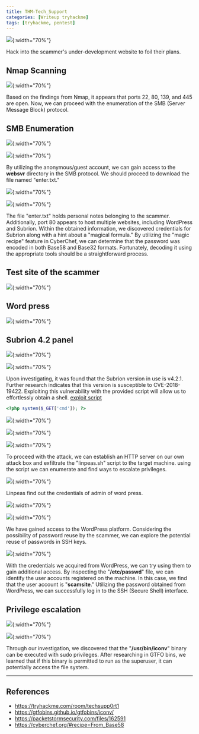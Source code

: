 ```yaml
---
title: THM-Tech_Support
categories: [Writeup tryhackme]
tags: [tryhackme, pentest]
---
```


![]({{site.baseurl}}/assets/img/2023-05-29-THM-Tech_Supp0rt-20.png){:width="70%"}

Hack into the scammer's under-development website to foil their plans.

## Nmap Scanning 

![]({{site.baseurl}}/assets/img/2023-05-29-THM-Tech_Supp0rt.png){:width="70%"}

Based on the findings from Nmap, it appears that ports 22, 80, 139, and 445 are open. Now, we can proceed with the enumeration of the SMB (Server Message Block) protocol.

## SMB Enumeration 

![]({{site.baseurl}}/assets/img/2023-05-29-THM-Tech_Supp0rt-1.png){:width="70%"}


![]({{site.baseurl}}/assets/img/2023-05-29-THM-Tech_Supp0rt-4.png){:width="70%"}

By utilizing the anonymous/guest account, we can gain access to the **websvr** directory in the SMB protocol. We should proceed to download the file named "enter.txt."

![]({{site.baseurl}}/assets/img/2023-05-29-THM-Tech_Supp0rt-5.png){:width="70%"}

![]({{site.baseurl}}/assets/img/2023-05-29-THM-Tech_Supp0rt-6.png){:width="70%"}

The file "enter.txt" holds personal notes belonging to the scammer.  Additionally, port 80 appears to host multiple websites, including WordPress and Subrion. Within the obtained information, we discovered credentials for Subrion along with a hint about a "magical formula." By utilizing the "magic recipe" feature in CyberChef, we can determine that the password was encoded in both Base58 and Base32 formats. Fortunately, decoding it using the appropriate tools should be a straightforward process.

## Test site of the scammer

![]({{site.baseurl}}/assets/img/2023-05-29-THM-Tech_Supp0rt-2.png){:width="70%"}

## Word press 

![]({{site.baseurl}}/assets/img/2023-05-29-THM-Tech_Supp0rt-13.png){:width="70%"}

## Subrion 4.2 panel 

![]({{site.baseurl}}/assets/img/2023-05-29-THM-Tech_Supp0rt-7.png){:width="70%"}

![]({{site.baseurl}}/assets/img/2023-05-29-THM-Tech_Supp0rt-11.png){:width="70%"}

Upon investigating, it was found that the Subrion version in use is v4.2.1. Further research indicates that this version is susceptible to CVE-2018-19422. Exploiting this vulnerability with the provided script will allow us to effortlessly obtain a shell. [exploit script](https://packetstormsecurity.com/files/162591)
```php 
<?php system($_GET['cmd']); ?>
```

![]({{site.baseurl}}/assets/img/2023-05-29-THM-Tech_Supp0rt-10.png){:width="70%"}

![]({{site.baseurl}}/assets/img/2023-05-29-THM-Tech_Supp0rt-9.png){:width="70%"}

![]({{site.baseurl}}/assets/img/2023-05-29-THM-Tech_Supp0rt-12.png){:width="70%"}

To proceed with the attack, we can establish an HTTP server on our own attack box and exfiltrate the "linpeas.sh" script to the target machine. using the script we can enumerate and find ways to escalate privileges. 

![]({{site.baseurl}}/assets/img/2023-05-29-THM-Tech_Supp0rt-14.png){:width="70%"}

Linpeas find out the credentials of admin of word press. 

![]({{site.baseurl}}/assets/img/2023-05-29-THM-Tech_Supp0rt-16.png){:width="70%"}

![]({{site.baseurl}}/assets/img/2023-05-29-THM-Tech_Supp0rt-15.png){:width="70%"}

We have gained access to the WordPress platform. Considering the possibility of password reuse by the scammer, we can explore the potential reuse of passwords in SSH keys.

![]({{site.baseurl}}/assets/img/2023-05-29-THM-Tech_Supp0rt-17.png){:width="70%"}

With the credentials we acquired from WordPress, we can try using them to gain additional access. By inspecting the "**/etc/passwd**" file, we can identify the user accounts registered on the machine. In this case, we find that the user account is "**scamsite**." Utilizing the password obtained from WordPress, we can successfully log in to the SSH (Secure Shell) interface.

## Privilege escalation

![]({{site.baseurl}}/assets/img/2023-05-29-THM-Tech_Supp0rt-18.png){:width="70%"}

![]({{site.baseurl}}/assets/img/2023-05-29-THM-Tech_Supp0rt-19.png){:width="70%"}

Through our investigation, we discovered that the "**/usr/bin/iconv**" binary can be executed with sudo privileges. After researching in GTFO bins, we learned that if this binary is permitted to run as the superuser, it can potentially access the file system.

---
## References 
- https://tryhackme.com/room/techsupp0rt1
- https://gtfobins.github.io/gtfobins/iconv/
- https://packetstormsecurity.com/files/162591
- https://cyberchef.org/#recipe=From_Base58